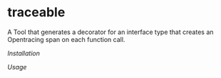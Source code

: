 # traceable

A Tool that generates a decorator for an interface type that creates an Opentracing span on each function call.

*Installation*

*Usage*